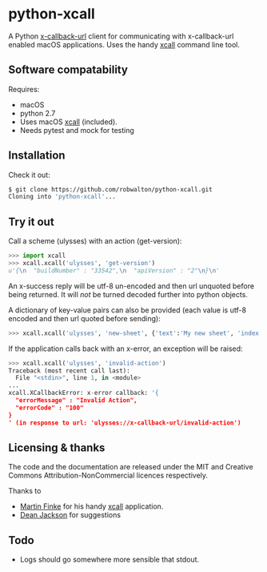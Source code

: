 # python-xcall

A Python [x-callback-url](http://x-callback-url.com) client for 
communicating with x-callback-url enabled macOS applications. Uses the handy
[xcall](https://github.com/martinfinke/xcall) command line tool. 


## Software compatability
Requires:
- macOS
- python 2.7
- Uses macOS [xcall](https://github.com/martinfinke/xcall) (included).
- Needs pytest and mock for testing

## Installation
Check it out:
```bash
$ git clone https://github.com/robwalton/python-xcall.git
Cloning into 'python-xcall'...
```

## Try it out
Call a scheme (ulysses) with an action (get-version):
```python
>>> import xcall
>>> xcall.xcall('ulysses', 'get-version')
u'{\n  "buildNumber" : "33542",\n  "apiVersion" : "2"\n}\n'
```
An x-success reply will be utf-8 un-encoded and then url unquoted before being returned.
It will _not_ be turned decoded further into python objects.

A dictionary of key-value pairs can also be provided (each value is utf-8
encoded and then url quoted before sending):
```python
>>> xcall.xcall('ulysses', 'new-sheet', {'text':'My new sheet', 'index':'2'})
```
If the application calls back with an x-error, an exception will be raised:
```python
>>> xcall.xcall('ulysses', 'invalid-action')
Traceback (most recent call last):
  File "<stdin>", line 1, in <module>
...
xcall.XCallbackError: x-error callback: '{
  "errorMessage" : "Invalid Action",
  "errorCode" : "100"
}
' (in response to url: 'ulysses://x-callback-url/invalid-action')
```

## Licensing & thanks

The code and the documentation are released under the MIT and Creative Commons
Attribution-NonCommercial licences respectively.

Thanks to
- [Martin Finke](https://github.com/martinfinke) for his handy [xcall](https://github.com/martinfinke/xcall) application.
- [Dean Jackson](https://github.com/deanishe) for suggestions

## Todo

- Logs should go somewhere more sensible that stdout.


  

